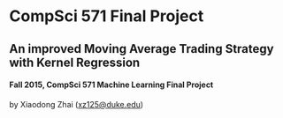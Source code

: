 # CompSci 571 Final Project
## An improved Moving Average Trading Strategy with Kernel Regression

#### Fall 2015, CompSci 571 Machine Learning Final Project

by Xiaodong Zhai (xz125@duke.edu)

